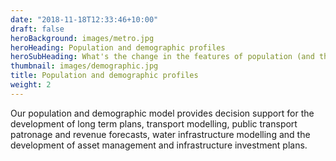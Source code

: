 ```yaml
---
date: "2018-11-18T12:33:46+10:00"
draft: false
heroBackground: images/metro.jpg
heroHeading: Population and demographic profiles
heroSubHeading: What's the change in the features of population (and their demand) in the next 10, 20, 30 years?
thumbnail: images/demographic.jpg
title: Population and demographic profiles
weight: 2
---
```


Our population and demographic model provides decision support for the development of long term plans, transport modelling, public transport patronage and revenue forecasts, water infrastructure modelling and the development of asset management and infrastructure investment plans.